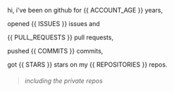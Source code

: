 hi, i've been on github for {{ ACCOUNT_AGE }} years,

opened {{ ISSUES }} issues and

{{ PULL_REQUESTS }} pull requests,

pushed {{ COMMITS }} commits,

got {{ STARS }} stars on my {{ REPOSITORIES }} repos.

> ###### including the private repos
